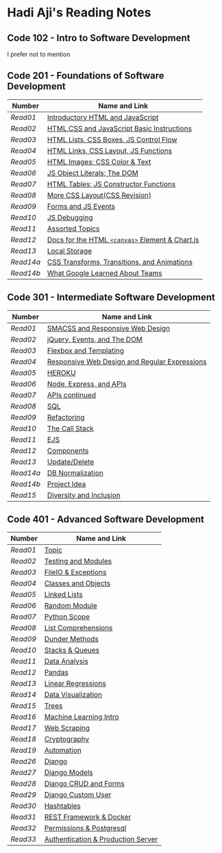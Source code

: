 # Hadi Aji's Reading Notes

## Code 102 - Intro to Software Development
I prefer not to mention

## Code 201 - Foundations of Software Development

| **Number** | **Name and Link** |
|------------|-------------------|
| *Read01* |[Introductory HTML and JavaScript](https://hadeaji.github.io/reading-notes-201/class-01)|
| *Read02* |[HTML,CSS and JavaScript Basic Instructions](https://hadeaji.github.io/reading-notes-201/class-02)|
| *Read03* |[HTML Lists, CSS Boxes, JS Control Flow](https://hadeaji.github.io/reading-notes-201/Read03)|
| *Read04* |[HTML Links, CSS Layout, JS Functions](https://hadeaji.github.io/reading-notes-201/read04)|
| *Read05* |[HTML Images; CSS Color & Text](https://hadeaji.github.io/reading-notes-201/read05)|
| *Read06* |[JS Object Literals; The DOM](https://hadeaji.github.io/reading-notes-201/Read06)|
| *Read07* |[HTML Tables; JS Constructor Functions](https://hadeaji.github.io/reading-notes-201/Read07)|
| *Read08* |[More CSS Layout(CSS Revision)](https://hadeaji.github.io/reading-notes-201/Read08)|
| *Read09* |[Forms and JS Events](https://hadeaji.github.io/reading-notes-201/Read09)|
| *Read10* |[JS Debugging](https://hadeaji.github.io/reading-notes-201/Read10)|
| *Read11* |[Assorted Topics](https://hadeaji.github.io/reading-notes-201/Read11)|
| *Read12* |[Docs for the HTML `<canvas>` Element & Chart.js](https://hadeaji.github.io/reading-notes-201/Read12)|
| *Read13* |[Local Storage](https://hadeaji.github.io/reading-notes-201/Read13)|
| *Read14a* |[CSS Transforms, Transitions, and Animations](https://hadeaji.github.io/reading-notes-201/Read14a)|
| *Read14b* |[What Google Learned About Teams](https://hadeaji.github.io/reading-notes-201/Read14b)|

## Code 301 - Intermediate Software Development

| **Number** | **Name and Link** |
|------------|-------------------|
| *Read01* |[SMACSS and Responsive Web Design](https://hadeaji.github.io/reading-notes-301/Read01)|
| *Read02* |[jQuery, Events, and The DOM](https://hadeaji.github.io/reading-notes-301/Read02)|
| *Read03* |[Flexbox and Templating](https://hadeaji.github.io/reading-notes-301/Read03)|
| *Read04* |[Responsive Web Design and Regular Expressions](https://hadeaji.github.io/reading-notes-301/Read04)|
| *Read05* |[HEROKU](https://hadeaji.github.io/reading-notes-301/Read05)|
| *Read06* |[Node, Express, and APIs](https://hadeaji.github.io/reading-notes-301/Read06)|
| *Read07* |[APIs continued](https://hadeaji.github.io/reading-notes-301/Read07)|
| *Read08* |[SQL](https://hadeaji.github.io/reading-notes-301/Read08)|
| *Read09* |[Refactoring](https://hadeaji.github.io/reading-notes-301/Read09)|
| *Read10* |[The Call Stack](https://hadeaji.github.io/reading-notes-301/Read10)|
| *Read11* |[EJS](https://hadeaji.github.io/reading-notes-301/Read11)|
| *Read12* |[Components](https://hadeaji.github.io/reading-notes-301/Read12)|
| *Read13* |[Update/Delete](https://hadeaji.github.io/reading-notes-301/Read13)|
| *Read14a* |[DB Normalization](https://hadeaji.github.io/reading-notes-301/Read14a)|
| *Read14b* |[Project Idea](https://hadeaji.github.io/reading-notes-301/Read14b)|
| *Read15* |[Diversity and Inclusion](https://hadeaji.github.io/reading-notes-301/Read15)|

## Code 401 - Advanced Software Development

| **Number** | **Name and Link** |
|------------|-------------------|
| *Read01* |[Topic](https://hadeaji.github.io/reading-notes/Read01)|
| *Read02* |[Testing and Modules](https://hadeaji.github.io/reading-notes/Read02)|
| *Read03* |[FileIO & Exceptions](https://hadeaji.github.io/reading-notes/Read03)|
| *Read04* |[Classes and Objects](https://hadeaji.github.io/reading-notes/Read04)|
| *Read05* |[Linked Lists](https://hadeaji.github.io/reading-notes/Read05)|
| *Read06* |[Random Module](https://hadeaji.github.io/reading-notes/Read06)|
| *Read07* |[Python Scope](https://hadeaji.github.io/reading-notes/Read07)|
| *Read08* |[List Comprehensions](https://hadeaji.github.io/reading-notes/Read08)|
| *Read09* |[Dunder Methods](https://hadeaji.github.io/reading-notes/Read09)|
| *Read10* |[Stacks & Queues](https://hadeaji.github.io/reading-notes/Read10)|
| *Read11* |[Data Analysis](https://hadeaji.github.io/reading-notes/Read11)|
| *Read12* |[Pandas](https://hadeaji.github.io/reading-notes/Read12)|
| *Read13* |[Linear Regressions](https://hadeaji.github.io/reading-notes/Read13)|
| *Read14* |[Data Visualization](https://hadeaji.github.io/reading-notes/Read14)|
| *Read15* |[Trees](https://hadeaji.github.io/reading-notes/Read15)|
| *Read16* |[Machine Learning Intro](https://hadeaji.github.io/reading-notes/Read16)|
| *Read17* |[Web Scraping](https://hadeaji.github.io/reading-notes/Read17)|
| *Read18* |[Cryptography](https://hadeaji.github.io/reading-notes/Read18)|
| *Read19* |[Automation](https://hadeaji.github.io/reading-notes/Read19)|
| *Read26* |[Django](https://hadeaji.github.io/reading-notes/Read26)|
| *Read27* |[Django Models](https://hadeaji.github.io/reading-notes/Read27)|
| *Read28* |[Django CRUD and Forms](https://hadeaji.github.io/reading-notes/Read28)|
| *Read29* |[Django Custom User](https://hadeaji.github.io/reading-notes/Read29)|
| *Read30* |[Hashtables](https://hadeaji.github.io/reading-notes/Read30)|
| *Read31* |[REST Framework & Docker](https://hadeaji.github.io/reading-notes/Read31)|
| *Read32* |[Permissions & Postgresql](https://hadeaji.github.io/reading-notes/Read32)|
| *Read33* |[Authentication & Production Server](https://hadeaji.github.io/reading-notes/Read33)|

